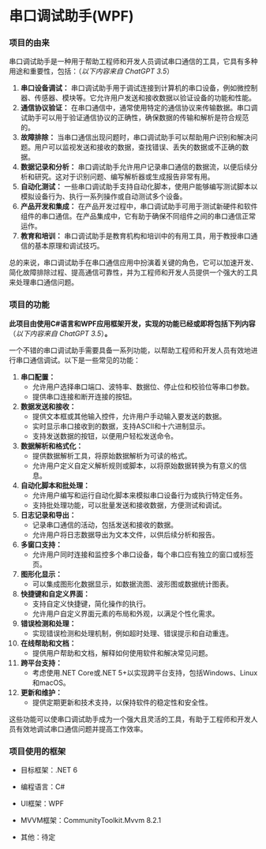 # 串口调试助手(WPF)
### 项目的由来

串口调试助手是一种用于帮助工程师和开发人员调试串口通信的工具，它具有多种用途和重要性，包括：（*以下内容来自 ChatGPT 3.5*）

1. **串口设备调试：** 串口调试助手用于调试连接到计算机的串口设备，例如微控制器、传感器、模块等。它允许用户发送和接收数据以验证设备的功能和性能。
2. **通信协议验证：** 在串口通信中，通常使用特定的通信协议来传输数据。串口调试助手可以用于验证通信协议的正确性，确保数据的传输和解析是符合规范的。
3. **故障排除：** 当串口通信出现问题时，串口调试助手可以帮助用户识别和解决问题。用户可以监视发送和接收的数据，查找错误、丢失的数据或不正确的数据。
4. **数据记录和分析：** 串口调试助手允许用户记录串口通信的数据流，以便后续分析和研究。这对于识别问题、编写解析器或生成报告非常有用。
5. **自动化测试：** 一些串口调试助手支持自动化脚本，使用户能够编写测试脚本以模拟设备行为、执行一系列操作或自动测试多个设备。
6. **产品开发和集成：** 在产品开发过程中，串口调试助手可用于测试新硬件和软件组件的串口通信。在产品集成中，它有助于确保不同组件之间的串口通信正常运作。
7. **教育和培训：** 串口调试助手是教育机构和培训中的有用工具，用于教授串口通信的基本原理和调试技巧。

总的来说，串口调试助手在串口通信应用中扮演着关键的角色，它可以加速开发、简化故障排除过程、提高通信可靠性，并为工程师和开发人员提供一个强大的工具来处理串口通信问题。

### 项目的功能

**此项目由使用C#语言和WPF应用框架开发，实现的功能已经或即将包括下列内容**（*以下内容来自 ChatGPT 3.5*）**。**

一个不错的串口调试助手需要具备一系列功能，以帮助工程师和开发人员有效地进行串口通信调试。以下是一些常见的功能：

1. **串口配置：**
   - 允许用户选择串口端口、波特率、数据位、停止位和校验位等串口参数。
   - 提供串口连接和断开连接的按钮。
2. **数据发送和接收：**
   - 提供文本框或其他输入控件，允许用户手动输入要发送的数据。
   - 实时显示串口接收到的数据，支持ASCII和十六进制显示。
   - 支持发送数据的按钮，以便用户轻松发送命令。
3. **数据解析和格式化：**
   - 提供数据解析工具，将原始数据解析为可读的格式。
   - 允许用户定义自定义解析规则或脚本，以将原始数据转换为有意义的信息。
4. **自动化脚本和批处理：**
   - 允许用户编写和运行自动化脚本来模拟串口设备行为或执行特定任务。
   - 支持批处理功能，可以批量发送和接收数据，方便测试和调试。
5. **日志记录和导出：**
   - 记录串口通信的活动，包括发送和接收的数据。
   - 允许用户将日志数据导出为文本文件，以供后续分析和报告。
6. **多窗口支持：**
   - 允许用户同时连接和监控多个串口设备，每个串口应有独立的窗口或标签页。
7. **图形化显示：**
   - 可以集成图形化数据显示，如数据流图、波形图或数据统计图表。
8. **快捷键和自定义界面：**
   - 支持自定义快捷键，简化操作的执行。
   - 允许用户自定义界面元素的布局和外观，以满足个性化需求。
9. **错误检测和处理：**
   - 实现错误检测和处理机制，例如超时处理、错误提示和自动重连。
10. **在线帮助和文档：**
    - 提供用户帮助和文档，解释如何使用软件和解决常见问题。
11. **跨平台支持：**
    - 考虑使用.NET Core或.NET 5+以实现跨平台支持，包括Windows、Linux和macOS。
12. **更新和维护：**
    - 提供定期更新和技术支持，以保持软件的稳定性和安全性。

这些功能可以使串口调试助手成为一个强大且灵活的工具，有助于工程师和开发人员有效地调试串口通信问题并提高工作效率。

### 项目使用的框架

+ 目标框架：.NET 6
+ 编程语言：C#
+ UI框架：WPF
+ MVVM框架：CommunityToolkit.Mvvm 8.2.1

+ 其他：待定
